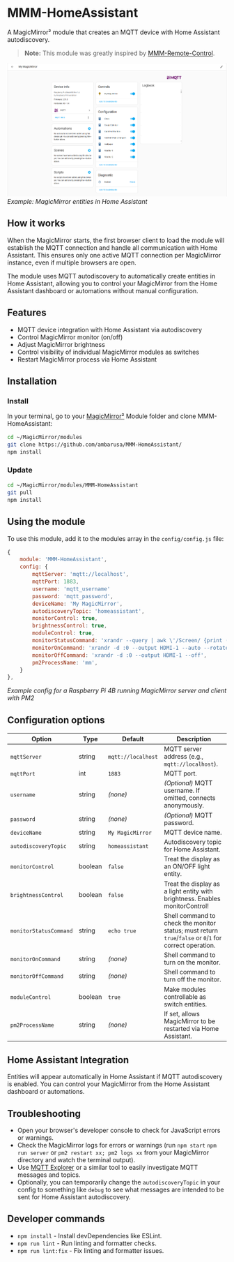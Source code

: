 # MMM-HomeAssistant
A MagicMirror² module that creates an MQTT device with Home Assistant autodiscovery.

> **Note:** This module was greatly inspired by [MMM-Remote-Control](https://github.com/Jopyth/MMM-Remote-Control).

![Example of MMM-HomeAssistant](./example_MMM-HomeAsisstant.png)
*Example: MagicMirror entities in Home Assistant*

## How it works

When the MagicMirror starts, the first browser client to load the module will establish the MQTT connection and handle all communication with Home Assistant. This ensures only one active MQTT connection per MagicMirror instance, even if multiple browsers are open.

The module uses MQTT autodiscovery to automatically create entities in Home Assistant, allowing you to control your MagicMirror from the Home Assistant dashboard or automations without manual configuration.

## Features

- MQTT device integration with Home Assistant via autodiscovery
- Control MagicMirror monitor (on/off)
- Adjust MagicMirror brightness
- Control visibility of individual MagicMirror modules as switches
- Restart MagicMirror process via Home Assistant

## Installation

### Install

In your terminal, go to your [MagicMirror²][mm] Module folder and clone MMM-HomeAssistant:

```bash
cd ~/MagicMirror/modules
git clone https://github.com/ambarusa/MMM-HomeAssistant/
npm install
```

### Update

```bash
cd ~/MagicMirror/modules/MMM-HomeAssistant
git pull
npm install
```

## Using the module

To use this module, add it to the modules array in the `config/config.js` file:

```js
{
    module: 'MMM-HomeAssistant',
    config: {
        mqttServer: 'mqtt://localhost',
        mqttPort: 1883,
        username: 'mqtt_username'
        password: 'mqtt_password',
        deviceName: 'My MagicMirror',
        autodiscoveryTopic: 'homeassistant',
        monitorControl: true,
        brightnessControl: true,
        moduleControl: true,
        monitorStatusCommand: 'xrandr --query | awk \'/Screen/ {print ($8 > 320) ? "true" : "false"}\''
        monitorOnCommand: 'xrandr -d :0 --output HDMI-1 --auto --rotate right',
        monitorOffCommand: 'xrandr -d :0 --output HDMI-1 --off',
        pm2ProcessName: 'mm',
    }
},
```
*Example config for a Raspberry Pi 4B running MagicMirror server and client with PM2*

## Configuration options

| Option                | Type     | Default             | Description                                                                                                         |
|-----------------------|----------|---------------------|---------------------------------------------------------------------------------------------------------------------|
| `mqttServer`          | string   | `mqtt://localhost`  | MQTT server address (e.g., `mqtt://localhost`).                                                                     |
| `mqttPort`            | int      | `1883`              | MQTT port.                                                                                                          |
| `username`            | string   | *(none)*            | *(Optional)* MQTT username. If omitted, connects anonymously.                                                       |
| `password`            | string   | *(none)*            | *(Optional)* MQTT password.                                                                                         |
| `deviceName`          | string   | `My MagicMirror`    | MQTT device name.                                                                                                   |
| `autodiscoveryTopic`  | string   | `homeassistant`     | Autodiscovery topic for Home Assistant.                                                                             |
| `monitorControl`      | boolean  | `false`             | Treat the display as an ON/OFF light entity.                                                                        |
| `brightnessControl`   | boolean  | `false`             | Treat the display as a light entity with brightness. Enables monitorControl!                                        |
| `monitorStatusCommand`| string   | `echo true`         | Shell command to check the monitor status; must return `true`/`false` or `0`/`1` for correct operation.             |
| `monitorOnCommand`    | string   | *(none)*            | Shell command to turn on the monitor.                                                                               |
| `monitorOffCommand`   | string   | *(none)*            | Shell command to turn off the monitor.                                                                              |
| `moduleControl`       | boolean  | `true`              | Make modules controllable as switch entities.                                                                       |
| `pm2ProcessName`      | string   | *(none)*            | If set, allows MagicMirror to be restarted via Home Assistant.                                                      |

## Home Assistant Integration

Entities will appear automatically in Home Assistant if MQTT autodiscovery is enabled. You can control your MagicMirror from the Home Assistant dashboard or automations.

## Troubleshooting

- Open your browser's developer console to check for JavaScript errors or warnings.
- Check the MagicMirror logs for errors or warnings (run `npm start` `npm run server` or `pm2 restart xx; pm2 logs xx` from your MagicMirror directory and watch the terminal output).
- Use [MQTT Explorer](https://mqtt-explorer.com/) or a similar tool to easily investigate MQTT messages and topics.
- Optionally, you can temporarily change the `autodiscoveryTopic` in your config to something like `debug` to see what messages are intended to be sent for Home Assistant autodiscovery.


## Developer commands

- `npm install` - Install devDependencies like ESLint.
- `npm run lint` - Run linting and formatter checks.
- `npm run lint:fix` - Fix linting and formatter issues.

[mm]: https://github.com/MagicMirrorOrg/MagicMirror
